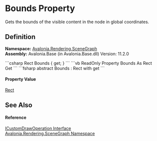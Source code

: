 # Bounds Property


Gets the bounds of the visible content in the node in global coordinates.



## Definition
**Namespace:** <a href="N_Avalonia_Rendering_SceneGraph">Avalonia.Rendering.SceneGraph</a>  
**Assembly:** Avalonia.Base (in Avalonia.Base.dll) Version: 11.2.0

<Tabs groupId="api-code-preview">
<TabItem value="csharp" label="C#">
```csharp
Rect Bounds { get; }
```
</TabItem>
<TabItem value="vb" label="VB">
```vb
ReadOnly Property Bounds As Rect
	Get
```
</TabItem>
<TabItem value="fsharp" label="F#">
```fsharp
abstract Bounds : Rect with get
```
</TabItem>
</Tabs>



#### Property Value
<a href="T_Avalonia_Rect">Rect</a>

## See Also


#### Reference
<a href="T_Avalonia_Rendering_SceneGraph_ICustomDrawOperation">ICustomDrawOperation Interface</a>  
<a href="N_Avalonia_Rendering_SceneGraph">Avalonia.Rendering.SceneGraph Namespace</a>  

